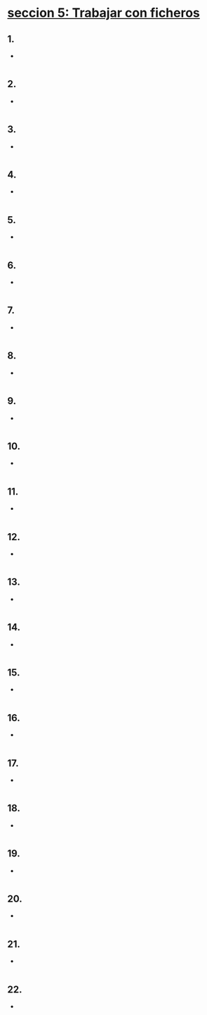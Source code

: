 # [seccion 5: Trabajar con ficheros](https://www.udemy.com/course/aprende-linux-desde-cero-hasta-programar-en-shell-script/learn/lecture/13334200#overview)

## 1.  
- 
```js
```
## 2.
- 
```js
```
## 3.
- 
```js
```
## 4.
- 
```js
```
## 5.
- 
```js
```
## 6.
- 
```js
```
## 7.
- 
```js
```
## 8.
- 
```js
```
## 9.
- 
```js
```
## 10.
- 
```js
```
## 11.
- 
```js
```
## 12.
- 
```js
```
## 13.
- 
```js
```
## 14.
- 
```js
```
## 15.
- 
```js
```
## 16.
- 
```js
```
## 17.
- 
```js
```
## 18.
- 
```js
```
## 19.
- 
```js
```
## 20.
- 
```js
```
## 21.
- 
```js
```
## 22.
- 
```js
```

